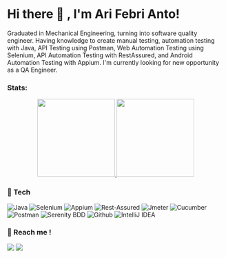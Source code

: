 # Hi there 👋 , I'm Ari Febri Anto!

Graduated in Mechanical Engineering, turning into software quality engineer. Having knowledge to create manual testing, automation testing with Java, API Testing using Postman, Web Automation Testing using Selenium, API Automation Testing with RestAssured, and Android Automation Testing with Appium. I'm currently looking for new opportunity as a QA Engineer.  

### Stats:
<p align="center">
<a href="https://github.com/a-febri">
  <img height="180em" src="https://github-readme-stats-eight-theta.vercel.app/api?username=a-febri&show_icons=true&theme=algolia&include_all_commits=true&count_private=true"/>
  <img height="180em" src="https://github-readme-stats-eight-theta.vercel.app/api/top-langs/?username=a-febri&layout=compact&langs_count=8&theme=algolia"/>
</a>
</p>

### 🔨 Tech
![Java](https://img.shields.io/badge/-java-181717?style=for-the-badge&logo=java)
![Selenium](https://img.shields.io/badge/-selenium-181717?style=for-the-badge&logo=selenium)
![Appium](https://img.shields.io/badge/-appium-181717?style=for-the-badge&logo=appium)
![Rest-Assured](https://img.shields.io/badge/-restassured-000000?style=for-the-badge&logo=restassured)
![Jmeter](https://img.shields.io/badge/-jmeter-000000?style=for-the-badge&logo=restassured)
![Cucumber](https://img.shields.io/badge/-cucumber-181717?style=for-the-badge&logo=cucumber)
![Postman](https://img.shields.io/badge/-postman-181717?style=for-the-badge&logo=postman)
![Serenity BDD](https://img.shields.io/badge/-serenitybdd-181717?style=for-the-badge&logo=serenitybdd)
![Github](https://img.shields.io/badge/GitHub-100000?style=for-the-badge&logo=github&logoColor=white)
![IntelliJ IDEA](https://img.shields.io/badge/IntelliJIDEA-000000.svg?style=for-the-badge&logo=intellij-idea&logoColor=white)


### 🤙 Reach me !
<p>
    <a href="https://www.linkedin.com/in/a-febri/" target="blank"><img src="https://img.shields.io/badge/-linkedin-181717?style=for-the-badge&logo=linkedin" /></a>
    <a href="mailto: arifebri12@gmail.com" target="blank"><img src="https://img.shields.io/badge/-gmail-181717?style=for-the-badge&logo=gmail" /></a>
<p>
<!---
a-febri/a-febri is a ✨ special ✨ repository because its `README.md` (this file) appears on your GitHub profile.
You can click the Preview link to take a look at your changes.
--->
